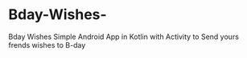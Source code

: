 # Bday-Wishes-
Bday Wishes Simple Android App in Kotlin with Activity to Send yours frends wishes to B-day
